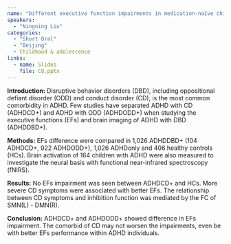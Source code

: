 ```yaml
---
name: "Different executive function impairments in medication-naïve children with attention-deficit/hyperactivity disorder comorbid with oppositional defiant disorder and conduct disorder"
speakers:
  - "Ningning Liu"
categories:
  - "Short Oral"
  - "Beijing"
  - Childhood & adolescence
links:
  - name: Slides
    file: C8.pptx
---
```


**Introduction:** Disruptive behavior disorders (DBD), including oppositional defiant disorder (ODD) and conduct disorder (CD), is the most common comorbidity in ADHD. Few studies have separated ADHD with CD (ADHDCD+) and ADHD with ODD (ADHDODD+) when studying the executive functions (EFs) and brain imaging of ADHD with DBD (ADHDDBD+).

**Methods:** EFs difference were compared in 1,026 ADHDDBD+ (104 ADHDCD+, 922 ADHDODD+), 1,026 ADHDonly and 406 healthy controls (HCs). Brain activation of 164 children with ADHD were also measured to investigate the neural basis with functional near-infrared spectroscopy (fNIRS).

**Results:** No EFs impairment was seen between ADHDCD+ and HCs. More severe CD symptoms were associated with better EFs. The relationship between CD symptoms and inhibition function was mediated by the FC of SMN(L) - DMN(R).

**Conclusion:** ADHDCD+ and ADHDODD+ showed difference in EFs impairment. The comorbid of CD may not worsen the impairments, even be with better EFs performance within ADHD individuals.
